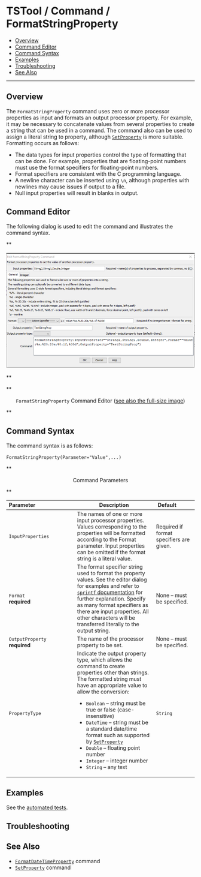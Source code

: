 # TSTool / Command / FormatStringProperty #

* [Overview](#overview)
* [Command Editor](#command-editor)
* [Command Syntax](#command-syntax)
* [Examples](#examples)
* [Troubleshooting](#troubleshooting)
* [See Also](#see-also)

-------------------------

## Overview ##

The `FormatStringProperty` command uses zero or more processor properties
as input and formats an output processor property.
For example, it may be necessary to concatenate values from several properties
to create a string that can be used in a command.
The command also can be used to assign a literal string to property,
although [`SetProperty`](../SetProperty/SetProperty.md) is more suitable.
Formatting occurs as follows:

* The data types for input properties control the type of formatting that can be done.
For example, properties that are floating-point numbers must use the format specifiers for floating-point numbers.
* Format specifiers are consistent with the C programming language.
* A newline character can be inserted using `\n`, although properties with newlines may cause issues if output to a file.
* Null input properties will result in blanks in output.

## Command Editor ##

The following dialog is used to edit the command and illustrates the command syntax.

**<p style="text-align: center;">
![FormatStringProperty](FormatStringProperty.png)
</p>**

**<p style="text-align: center;">
`FormatStringProperty` Command Editor (<a href="../FormatStringProperty.png">see also the full-size image</a>)
</p>**

## Command Syntax ##

The command syntax is as follows:

```text
FormatStringProperty(Parameter="Value",...)
```
**<p style="text-align: center;">
Command Parameters
</p>**

| **Parameter**&nbsp;&nbsp;&nbsp;&nbsp;&nbsp;&nbsp;&nbsp;&nbsp;&nbsp;&nbsp;&nbsp;&nbsp;&nbsp;&nbsp;&nbsp;&nbsp;&nbsp;&nbsp;&nbsp;&nbsp;&nbsp;&nbsp;&nbsp;&nbsp;&nbsp;&nbsp; | **Description** | **Default**&nbsp;&nbsp;&nbsp;&nbsp;&nbsp;&nbsp;&nbsp;&nbsp;&nbsp;&nbsp; |
| --------------|-----------------|----------------- |
|`InputProperties`|The names of one or more input processor properties.  Values corresponding to the properties will be formatted according to the Format parameter.  Input properties can be omitted if the format string is a literal value.|Required if format specifiers are given.|
|`Format`<br>**required**|The format specifier string used to format the property values.  See the editor dialog for examples and refer to [`sprintf` documentation](https://en.wikipedia.org/wiki/Printf_format_string) for further explanation.  Specify as many format specifiers as there are input properties.  All other characters will be transferred literally to the output string.|None – must be specified.|
|`OutputProperty`<br>**required**|The name of the processor property to be set.|None – must be specified.|
|`PropertyType`|Indicate the output property type, which allows the command to create properties other than strings.  The formatted string must have an appropriate value to allow the conversion:<ul><li>`Boolean` – string must be true or false (case-insensitive)</li><li>`DateTime` – string must be a standard date/time format such as supported by [`SetProperty`](../SetProperty/SetProperty.md)</li><li>`Double` – floating point number</li><li>`Integer` – integer number</li><li>`String` – any text</li><ul>|`String`|

## Examples ##

See the [automated tests](https://github.com/OpenCDSS/cdss-app-tstool-test/tree/master/test/commands/FormatStringProperty).

## Troubleshooting ##

## See Also ##

* [`FormatDateTimeProperty`](../FormatDateTimeProperty/FormatDateTimeProperty.md) command
* [`SetProperty`](../SetProperty/SetProperty.md) command
